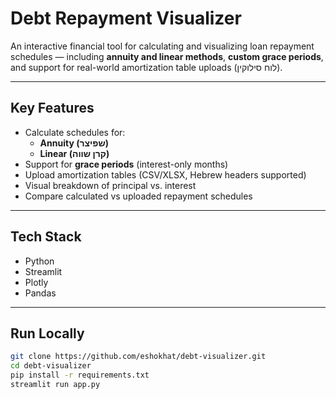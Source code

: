 # Debt Repayment Visualizer

An interactive financial tool for calculating and visualizing loan repayment schedules — including **annuity and linear methods**, **custom grace periods**, and support for real-world amortization table uploads (לוח סילוקין).

---

## Key Features

- Calculate schedules for:
  - **Annuity (שפיצר)**
  - **Linear (קרן שווה)**
- Support for **grace periods** (interest-only months)
- Upload amortization tables (CSV/XLSX, Hebrew headers supported)
- Visual breakdown of principal vs. interest
- Compare calculated vs uploaded repayment schedules

---

## Tech Stack

- Python
- Streamlit
- Plotly
- Pandas

---

## Run Locally

```bash
git clone https://github.com/eshokhat/debt-visualizer.git
cd debt-visualizer
pip install -r requirements.txt
streamlit run app.py
